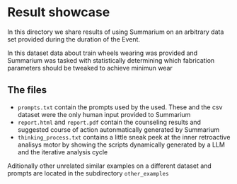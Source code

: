 # Result showcase

In this directory we share results of using Summarium on an arbitrary data set provided during the duration of the Event.

In this dataset data about train wheels wearing was provided and Summarium was tasked with statistically determining which fabrication parameters should be tweaked to achieve minimun wear

## The files
- `prompts.txt` contain the prompts used by the used. These and the csv dataset were the only human input provided to Summarium
- `report.html` and `report.pdf` contain the counseling results and suggested course of action autonmatically generated by Summarium
- `thinking_process.txt` contains a little sneak peek at the inner retroactive analisys motor by showing the scripts dynamically generated by a LLM and the iterative analysis cycle


Aditionally other unrelated similar examples on a different dataset and prompts are located in the subdirectory `other_examples`
